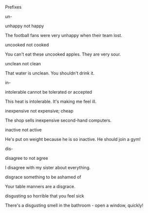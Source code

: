 Prefixes

un-

unhappy
not happy

The football fans were very unhappy when their team lost.

uncooked
not cooked

You can't eat these uncooked apples. They are very sour.

unclean
not clean

That water is unclean. You shouldn't drink it.

in-

intolerable
cannot be tolerated or accepted

This heat is intolerable. It's making me feel ill.

inexpensive
not expensive; cheap

The shop sells inexpensive second-hand computers.

inactive
not active 

He's put on weight because he is so inactive. He should join a gym!

dis-

disagree
to not agree 

I disagree with my sister about everything.

disgrace
something to be ashamed of 

Your table manners are a disgrace.

disgusting
so horrible that you feel sick 

There's a disgusting smell in the bathroom - open a window, quickly!